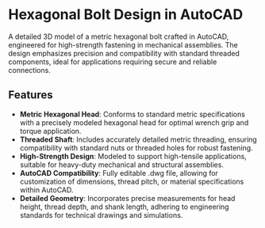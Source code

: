 # Hexagonal Bolt Design in AutoCAD

A detailed 3D model of a metric hexagonal bolt crafted in AutoCAD, engineered for high-strength fastening in mechanical assemblies. The design emphasizes precision and compatibility with standard threaded components, ideal for applications requiring secure and reliable connections.

## Features
- **Metric Hexagonal Head**: Conforms to standard metric specifications with a precisely modeled hexagonal head for optimal wrench grip and torque application.
- **Threaded Shaft**: Includes accurately detailed metric threading, ensuring compatibility with standard nuts or threaded holes for robust fastening.
- **High-Strength Design**: Modeled to support high-tensile applications, suitable for heavy-duty mechanical and structural assemblies.
- **AutoCAD Compatibility**: Fully editable .dwg file, allowing for customization of dimensions, thread pitch, or material specifications within AutoCAD.
- **Detailed Geometry**: Incorporates precise measurements for head height, thread depth, and shank length, adhering to engineering standards for technical drawings and simulations.
